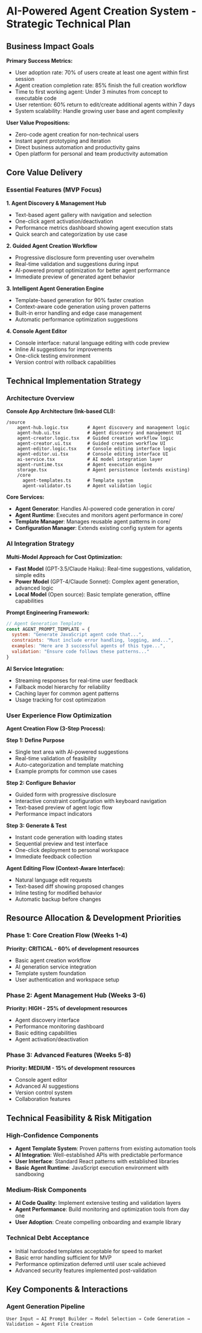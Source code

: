# AI-Powered Agent Creation System - Strategic Technical Plan

## Business Impact Goals

**Primary Success Metrics:**
- User adoption rate: 70% of users create at least one agent within first session
- Agent creation completion rate: 85% finish the full creation workflow
- Time to first working agent: Under 3 minutes from concept to executable code
- User retention: 60% return to edit/create additional agents within 7 days
- System scalability: Handle growing user base and agent complexity

**User Value Propositions:**
- Zero-code agent creation for non-technical users
- Instant agent prototyping and iteration
- Direct business automation and productivity gains
- Open platform for personal and team productivity automation

## Core Value Delivery

### Essential Features (MVP Focus)

**1. Agent Discovery & Management Hub**
- Text-based agent gallery with navigation and selection
- One-click agent activation/deactivation
- Performance metrics dashboard showing agent execution stats
- Quick search and categorization by use case

**2. Guided Agent Creation Workflow**
- Progressive disclosure form preventing user overwhelm
- Real-time validation and suggestions during input
- AI-powered prompt optimization for better agent performance
- Immediate preview of generated agent behavior

**3. Intelligent Agent Generation Engine**
- Template-based generation for 90% faster creation
- Context-aware code generation using proven patterns
- Built-in error handling and edge case management
- Automatic performance optimization suggestions

**4. Console Agent Editor**
- Console interface: natural language editing with code preview
- Inline AI suggestions for improvements
- One-click testing environment
- Version control with rollback capabilities

## Technical Implementation Strategy

### Architecture Overview

**Console App Architecture (Ink-based CLI):**
```
/source
    agent-hub.logic.tsx       # Agent discovery and management logic
    agent-hub.ui.tsx          # Agent discovery and management UI
    agent-creator.logic.tsx   # Guided creation workflow logic
    agent-creator.ui.tsx      # Guided creation workflow UI
    agent-editor.logic.tsx    # Console editing interface logic
    agent-editor.ui.tsx       # Console editing interface UI
    ai-service.tsx            # AI model integration layer
    agent-runtime.tsx         # Agent execution engine
    storage.tsx               # Agent persistence (extends existing)
    /core
      agent-templates.ts      # Template system
      agent-validator.ts      # Agent validation logic
```

**Core Services:**
- **Agent Generator**: Handles AI-powered code generation in core/
- **Agent Runtime**: Executes and monitors agent performance in core/
- **Template Manager**: Manages reusable agent patterns in core/
- **Configuration Manager**: Extends existing config system for agents

### AI Integration Strategy

**Multi-Model Approach for Cost Optimization:**
- **Fast Model** (GPT-3.5/Claude Haiku): Real-time suggestions, validation, simple edits
- **Power Model** (GPT-4/Claude Sonnet): Complex agent generation, advanced logic
- **Local Model** (Open source): Basic template generation, offline capabilities

**Prompt Engineering Framework:**
```javascript
// Agent Generation Template
const AGENT_PROMPT_TEMPLATE = {
  system: "Generate JavaScript agent code that...",
  constraints: "Must include error handling, logging, and...",
  examples: "Here are 3 successful agents of this type...",
  validation: "Ensure code follows these patterns..."
}
```

**AI Service Integration:**
- Streaming responses for real-time user feedback
- Fallback model hierarchy for reliability
- Caching layer for common agent patterns
- Usage tracking for cost optimization

### User Experience Flow Optimization

**Agent Creation Flow (3-Step Process):**

**Step 1: Define Purpose**
- Single text area with AI-powered suggestions
- Real-time validation of feasibility
- Auto-categorization and template matching
- Example prompts for common use cases

**Step 2: Configure Behavior**
- Guided form with progressive disclosure
- Interactive constraint configuration with keyboard navigation
- Text-based preview of agent logic flow
- Performance impact indicators

**Step 3: Generate & Test**
- Instant code generation with loading states
- Sequential preview and test interface
- One-click deployment to personal workspace
- Immediate feedback collection

**Agent Editing Flow (Context-Aware Interface):**
- Natural language edit requests
- Text-based diff showing proposed changes
- Inline testing for modified behavior
- Automatic backup before changes

## Resource Allocation & Development Priorities

### Phase 1: Core Creation Flow (Weeks 1-4)
**Priority: CRITICAL - 60% of development resources**
- Basic agent creation workflow
- AI generation service integration
- Template system foundation
- User authentication and workspace setup

### Phase 2: Agent Management Hub (Weeks 3-6)
**Priority: HIGH - 25% of development resources**
- Agent discovery interface
- Performance monitoring dashboard
- Basic editing capabilities
- Agent activation/deactivation

### Phase 3: Advanced Features (Weeks 5-8)
**Priority: MEDIUM - 15% of development resources**
- Console agent editor
- Advanced AI suggestions
- Version control system
- Collaboration features

## Technical Feasibility & Risk Mitigation

### High-Confidence Components
- **Agent Template System**: Proven patterns from existing automation tools
- **AI Integration**: Well-established APIs with predictable performance
- **User Interface**: Standard React patterns with established libraries
- **Basic Agent Runtime**: JavaScript execution environment with sandboxing

### Medium-Risk Components
- **AI Code Quality**: Implement extensive testing and validation layers
- **Agent Performance**: Build monitoring and optimization tools from day one
- **User Adoption**: Create compelling onboarding and example library

### Technical Debt Acceptance
- Initial hardcoded templates acceptable for speed to market
- Basic error handling sufficient for MVP
- Performance optimization deferred until user scale achieved
- Advanced security features implemented post-validation

## Key Components & Interactions

### Agent Generation Pipeline
```
User Input → AI Prompt Builder → Model Selection → Code Generation → Validation → Agent File Creation
```
